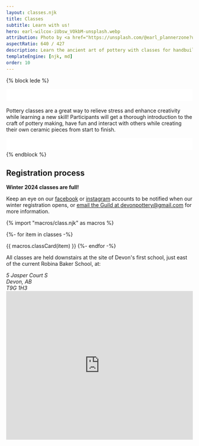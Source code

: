 ```yaml
---
layout: classes.njk
title: Classes
subtitle: Learn with us!
hero: earl-wilcox-iUbsw_VOkbM-unsplash.webp
attribution: Photo by <a href="https://unsplash.com/@earl_plannerzone?utm_content=creditCopyText&utm_medium=referral&utm_source=unsplash">Earl Wilcox</a> on <a href="https://unsplash.com/photos/person-making-clay-pot-on-white-round-plate-iUbsw_VOkbM?utm_content=creditCopyText&utm_medium=referral&utm_source=unsplash">Unsplash</a>
aspectRatio: 640 / 427
description: Learn the ancient art of pottery with classes for handbuilding and throwing on the wheel.
templateEngine: [njk, md]
order: 10
---
```


{% block lede %}
<div class="lede">
    <img src="/statics/curve.svg" class="curve" inline />
<p>
Pottery classes are a great way to relieve stress and enhance creativity while
learning a new skill! Participants will get a thorough introduction to the craft
of pottery making, have fun and interact with others while creating their own
ceramic pieces from start to finish.
</p>
    <img src="/statics/curve.svg" class="curve" inline />
</div>
{% endblock %}

<section class="flow">

## Registration process

**Winter 2024 classes are full!**

Keep an eye on our [facebook](https://www.facebook.com/groups/164427301476867/) or [instagram](https://www.instagram.com/devonpottery/?hl=en) accounts to be notified when our winter registration opens, or [email the Guild at devonpottery@gmail.com](mailto:devonpottery@gmail.com) for more information.

<div id="class-calendar">

<style>
    .class-full, .class-cancelled {
        background-color: transparent;
        color: var(--text);
        rotate: 15deg;
        transform-origin: 50% 50%;
        position: absolute;
        contain: content;
        inset: 0;
        z-index: 1;
        padding: 1rem;
        display: grid;
        place-content: center;
        font-size: 5em;
        font-weight: 900;
    }
    .card {
        position: relative;
        contain: content;
    }
    .class-full ~ *,
    .class-cancelled ~ *  {
        filter: blur(2px) contrast(1.25) grayscale(1);
    }
    .class-cancelled {
        font-size: var(--size-5);
    }
    .cancelled-reason {
        font-size: var(--size-2);
        background-color: inherit;
        text-align: center;
    }
</style>

{% import "macros/class.njk" as macros %}
 
{%- for item in classes -%}

{{ macros.classCard(item) }}
{%- endfor -%}
<div>
</section>

<section class="flow">

All classes are held downstairs at the site of Devon's first school, just east of the current Robina Baker School, at:

<div class="address">
    <div>
        <address itemscope="itemscope" itemtype="http://data-vocabulary.org/Address">
        <span itemprop="street-address">5 Jasper Court S</span></br>
        <span itemprop="locality">Devon</span>, <span itemprop="region">AB</span></br>
        <span itemprop="postal-code">T9G 1H3</span>
        </address>
    </div>
    <div>
        <iframe title="Google Maps" width="100%" height="400" frameborder="0" scrolling="no" marginheight="0" marginwidth="0" src="https://maps.google.com/maps?width=100%25&amp;height=600&amp;hl=en&amp;q=5%20Jasper%20Ct%20S,%20Devon,%20AB,%20T9G%201A2+(Devon%20Pottery%20Guild)&amp;t=&amp;z=16&amp;ie=UTF8&amp;iwloc=B&amp;output=embed"></iframe>
    </div>
</div>

</section>